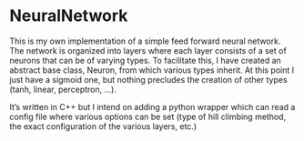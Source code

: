 # NeuralNetwork
This is my own implementation of a simple feed forward neural network. The network is organized into layers where each layer consists of a set of neurons that can be of varying types. To facilitate this, I have created an abstract base class, Neuron, from which various types inherit. At this point I just have a sigmoid one, but nothing precludes the creation of other types (tanh, linear, perceptron, …). 

It’s written in C++ but I intend on adding a python wrapper which can read a config file where various options can be set (type of hill climbing method, the exact configuration of the various layers, etc.)

